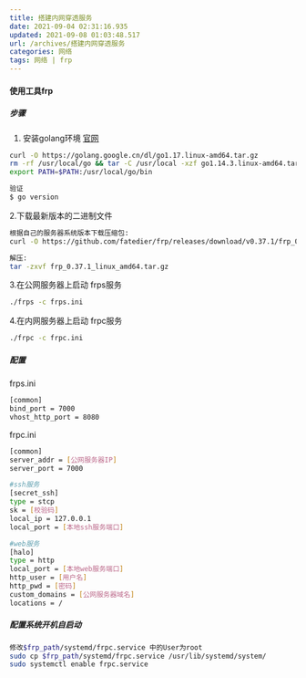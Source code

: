 ```yaml
---
title: 搭建内网穿透服务
date: 2021-09-04 02:31:16.935
updated: 2021-09-08 01:03:48.517
url: /archives/搭建内网穿透服务
categories: 网络
tags: 网络 | frp
---
```


#### 使用工具frp
##### 步骤
1. 安装golang环境 [官网](https://golang.google.cn/)
```bash
curl -O https://golang.google.cn/dl/go1.17.linux-amd64.tar.gz
rm -rf /usr/local/go && tar -C /usr/local -xzf go1.14.3.linux-amd64.tar.gz
export PATH=$PATH:/usr/local/go/bin

验证
$ go version
```
2.下载最新版本的二进制文件
```bash
根据自己的服务器系统版本下载压缩包:
curl -O https://github.com/fatedier/frp/releases/download/v0.37.1/frp_0.37.1_linux_amd64.tar.gz

解压:
tar -zxvf frp_0.37.1_linux_amd64.tar.gz
```


3.在公网服务器上启动 frps服务
```bash
./frps -c frps.ini
```

4.在内网服务器上启动 frpc服务
```bash
./frpc -c frpc.ini
```


##### 配置
frps.ini
```bash
[common]
bind_port = 7000
vhost_http_port = 8080
```
frpc.ini
```bash
[common]
server_addr = [公网服务器IP]
server_port = 7000

#ssh服务
[secret_ssh]
type = stcp
sk = [校验码]
local_ip = 127.0.0.1
local_port = [本地ssh服务端口]

#web服务
[halo]
type = http
local_port = [本地web服务端口]
http_user = [用户名]
http_pwd = [密码]
custom_domains = [公网服务器域名]
locations = /
```
##### 配置系统开机自启动
```bash
修改$frp_path/systemd/frpc.service 中的User为root
sudo cp $frp_path/systemd/frpc.service /usr/lib/systemd/system/
sudo systemctl enable frpc.service
```





